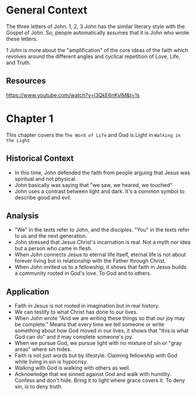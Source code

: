 # General Context
The three letters of John: 1, 2, 3 John has the similar literary style with the Gospel of John.
So, people automatically assumes that it is John who wrote these letters.

1 John is more about the "amplification" of the core ideas of the faith which revolves around the different angles and cyclical repetition of Love, Life, and Truth. 

## Resources
https://www.youtube.com/watch?v=l3QkE6nKylM&t=1s

# Chapter 1
This chapter covers the `The Word of Life` and God is Light in `Walking in the Light`

## Historical Context
- In this time, John defended the faith from people arguing that Jesus was spiritual and not physical.
- John basically was saying that "we saw, we heared, we touched"
- John uses a contrast between light and dark. It's a common symbol to describe good and evil.

## Analysis
- "We" in the texts refer to John, and the disciples. "You" in the texts refer to us and the next generation.
- John stressed that Jesus Christ's incarnation is real. Not a myth nor idea but a person who came in flesh.
- When John connects Jesus to eternal life itself, eternal life is not about forever living but in relationship with the Father through Christ.
- When John invited us to a fellowship, it shows that faith in Jesus builds a community rooted in God's love. To God and to others.

## Application
- Faith in Jesus is not rooted in imagination but in real history. 
- We can testify to what Christ has done to our lives.
- When John wrote "And we are writing these things so that our joy may be complete." Means that every time we tell someone or write something about how God moved in our lives, 
it shows that "this is what God can do" and it may complete someone's joy. 
- When we pursue God, we pursue light with no mixture of sin or "gray areas" where sin hides.
- Faith is not just words but by lifestyle. Claiming fellowship with God while living in sin is hypocrisy.
- Walking with God is walking with others as well. 
- Acknowledge that we sinned against God and walk with humility. Confess and don't hide. Bring it to light where grace covers it. To deny sin, is to deny truth.    